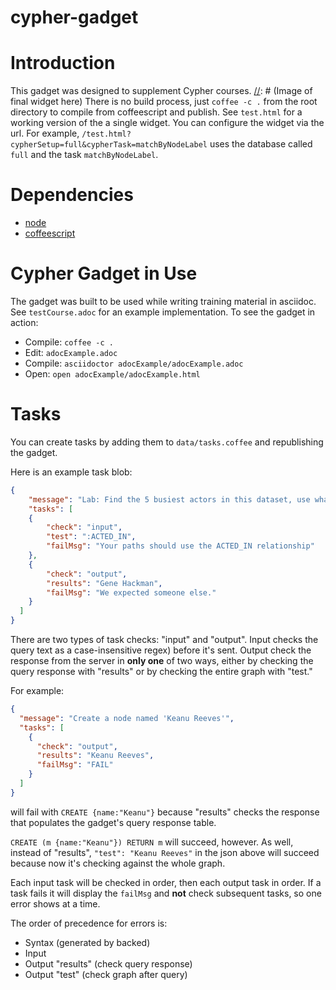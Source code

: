 cypher-gadget
=============

Introduction
===

This gadget was designed to supplement Cypher courses. 
[//]: # (Image of final widget here)
There is no build process, just `coffee -c .` from the root directory to compile from coffeescript and publish.
See `test.html` for a working version of the a single widget.
You can configure the widget via the url. 
For example, `/test.html?cypherSetup=full&cypherTask=matchByNodeLabel` uses the database called `full` and the task `matchByNodeLabel`. 

Dependencies
===

* [node](https://github.com/creationix/nvm)
* [coffeescript](http://coffeescript.org/)

Cypher Gadget in Use
===

The gadget was built to be used while writing training material in asciidoc. 
See `testCourse.adoc` for an example implementation. 
To see the gadget in action:

* Compile: `coffee -c .`
* Edit: `adocExample.adoc`
* Compile:  `asciidoctor adocExample/adocExample.adoc`
* Open: `open adocExample/adocExample.html`

Tasks
========

You can create tasks by adding them to `data/tasks.coffee` and republishing the gadget. 

Here is an example task blob:

```json
{
    "message": "Lab: Find the 5 busiest actors in this dataset, use what you've learned",
    "tasks": [
    {
        "check": "input",
        "test": ":ACTED_IN",
        "failMsg": "Your paths should use the ACTED_IN relationship"
    },
    {
        "check": "output",
        "results": "Gene Hackman",
        "failMsg": "We expected someone else."
    }
  ]
}
```

There are two types of task checks: "input" and "output".
Input checks the query text as a case-insensitive regex) before it's sent.
Output check the response from the server in **only one** of two ways, either by checking the query response with "results" or by checking the entire graph with "test."

For example:

```json
{
  "message": "Create a node named 'Keanu Reeves'",
  "tasks": [
    {
      "check": "output",
      "results": "Keanu Reeves",
      "failMsg": "FAIL"
    }
  ]
}
```

will fail with `CREATE {name:"Keanu"}` because "results" checks the response that populates the gadget's query response table.

[//]: # (Image of failure here)
`CREATE (m {name:"Keanu"}) RETURN m` will succeed, however.
As well, instead of "results", `"test": "Keanu Reeves"` in the json above will succeed because now it's checking against the whole graph.

[//]: # (Image of success here)
Each input task will be checked in order, then each output task in order.
If a task fails it will display the `failMsg` and **not** check subsequent tasks, so one error shows at a time.

The order of precedence for errors is:

- Syntax (generated by backed)
- Input
- Output "results" (check query response)
- Output "test" (check graph after query)
